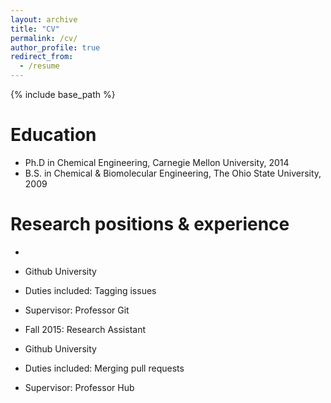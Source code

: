 ```yaml
---
layout: archive
title: "CV"
permalink: /cv/
author_profile: true
redirect_from:
  - /resume
---
```


{% include base_path %}


Education 
====== 
* Ph.D in Chemical Engineering, Carnegie Mellon University, 2014
* B.S. in Chemical &amp; Biomolecular Engineering, The Ohio State University, 2009 

Research positions &amp; experience 
====== 
* 
* Github University 
* Duties included: Tagging issues 
* Supervisor: Professor Git 

* Fall 2015: Research Assistant 
* Github University 
* Duties included: Merging pull requests 
* Supervisor: Professor Hub 

<!-- Skills -->
<!-- ====== -->
<!-- * Skill 1 -->
<!-- * Skill 2 -->
<!--   * Sub-skill 2.1 -->
<!--   * Sub-skill 2.2 -->
<!--   * Sub-skill 2.3 -->
<!-- * Skill 3 -->
<!--  -->
<!-- Publications -->
<!-- ====== -->
<!--   <ul>{% for post in site.publications %} -->
<!--     {% include archive-single-cv.html %} -->
<!--   {% endfor %}</ul> -->
<!--    -->
<!-- Talks -->
<!-- ====== -->
<!--   <ul>{% for post in site.talks %} -->
<!--     {% include archive-single-talk-cv.html %} -->
<!--   {% endfor %}</ul> -->
<!--    -->
<!-- Teaching -->
<!-- ====== -->
<!--   <ul>{% for post in site.teaching %} -->
<!--     {% include archive-single-cv.html %} -->
<!--   {% endfor %}</ul> -->
<!--    -->
<!-- Service and leadership -->
<!-- ====== -->
<!-- * Currently signed in to 43 different slack teams -->
